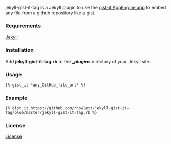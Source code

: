 jekyll-gist-it-tag is a Jekyll plugin to use the [gist-it AppEngine app](http://gist-it.appspot.com/) to embed any file from a github repository like a gist.

### Requirements

[Jekyll](https://github.com/mojombo/jekyll)

### Installation

Add **jekyll-gist-it-tag.rb** to the _**\_plugins**_ directory of your Jekyll site.

### Usage

`{% gist_it *any_GitHub_file_url* %}`

### Example

`{% gist_it https://github.com/rhowlett/jekyll-gist-it-tag/blob/master/jekyll-gist-it-tag.rb %}`

### License

[License](jekyll-gist-it-tag/blob/master/LICENSE)